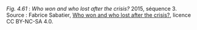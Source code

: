 *Fig. 4.61* : *Who won and who lost after the crisis?* 2015, séquence 3.  
Source :  Fabrice Sabatier, [Who won and who lost after the crisis?](http://www.corp-lab.com/simpol/), licence CC BY-NC-SA 4.0.